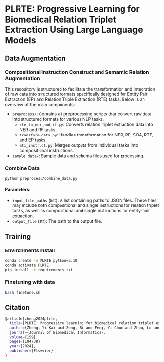 # PLRTE: Progressive Learning for Biomedical Relation Triplet Extraction Using Large Language Models

## Data Augmentation

### Compositional Instruction Construct and Semantic Relation Augmentation

This repository is structured to facilitate the transformation and integration of raw data into structured formats specifically designed for Entity Pair Extraction (EP) and Relation Triple Extraction (RTE) tasks. Below is an overview of the main components:

- `preprocess/`: Contains all preprocessing scripts that convert raw data into structured formats for various NLP tasks.
  - `rte_to_ner_and_rf.py`: Converts relation triplet extraction data into NER and RF tasks.
  - `transform_data.py`: Handles transformation for NER, RF, SOA, RTE, and EP tasks.
  -  `mti_instruct.py`: Merges outputs from individual tasks into compositional instructions.
- `sample_data/`: Sample data and schema files used for processing.


### Combine Data
```bash
python preprocess/combine_data.py
```
#### Parameters:
- `input_file_paths` (list): A list containing paths to JSON files. These files may include both compositional and single instructions for relation triplet tasks, as well as compositional and single instructions for entity-pair extraction.
- `output_file` (str): The path to the output file.

## Training
### Environments Install
```bash
conda create -n PLRTE python=3.10
conda activate PLRTE
pip install -r requirements.txt
```

### Finetuning with data
```bash
bash finetune.sh
```

## Citation
```bash
@article{zheng2024plrte,
  title={PLRTE: Progressive learning for biomedical relation triplet extraction using large language models},
  author={Zheng, Yi-Kai and Zeng, Bi and Feng, Yi-Chun and Zhou, Lu and Li, Yi-Xue},
  journal={Journal of Biomedical Informatics},
  volume={159},
  pages={104738},
  year={2024},
  publisher={Elsevier}
}
```
